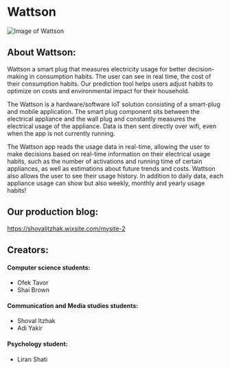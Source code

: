 # **Wattson**
![Image of Wattson](https://static.wixstatic.com/media/47ffc3_00b481babaaf41fa91e140839e6d59bb~mv2.png/v1/fill/w_522,h_269,al_c,lg_1,q_90/47ffc3_00b481babaaf41fa91e140839e6d59bb~mv2.webp)

## **About Wattson:**

Wattson a smart plug that measures electricity usage for better decision-making in consumption habits. The user can see in real time, the cost of their consumption habits. Our prediction tool helps users adjust habits to optimize on costs and environmental impact for their household.  

The Wattson is a hardware/software IoT solution consisting of a smart-plug and mobile application. The smart plug component sits between the electrical appliance and the wall plug and constantly measures the electrical usage of the appliance. Data is then sent directly over wifi, even when the app is not currently running.

The Wattson app reads the usage data in real-time, allowing the user to make decisions based on real-time information on their electrical usage habits, such as the number of activations and running time of certain appliances, as well as estimations about future trends and costs. 
Wattson also allows the user to see their usage history. In addition to daily data, each appliance usage can show but also weekly, monthly and yearly usage habits!

## Our production blog:
https://shovalitzhak.wixsite.com/mysite-2


## Creators:
#### Computer science students:
- Ofek Tavor
- Shai Brown
#### Communication and Media studies students:
- Shoval Itzhak
- Adi Yakir
#### Psychology student:
- Liran Shati
